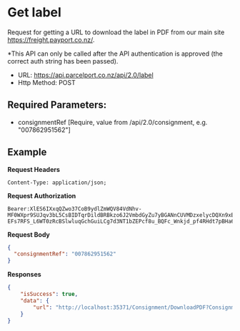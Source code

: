 # Get label

Request for getting a URL to download the label in PDF from our main site https://freight.payport.co.nz/.

*This API can only be called after the API authentication is approved (the correct
auth string has been passed). 

- URL: https://api.parcelport.co.nz/api/2.0/label
- Http Method: POST

## Required Parameters:
* consignmentRef [Require, value from /api/2.0/consignment, e.g. "007862951562"]

## Example

**Request Headers**
```
Content-Type: application/json;
```

**Request Authorization**
```
Bearer:XlES6IXxqQZwo37CoB9ydlZmWQV84VdNhv-MF0WXpr9SUJqv3bL5CsBIDTqrDildBRBkzo6J2VmbdGyZu7yBGANnCUVMDzxelycDQXn9xBxqobDBAVs70nslc4C90PJ6jmtEI56U5SD8ms5c7ubKOa6DR0rLb_GTY4kXitqHPsPpCaUKckwGSIyCwGeZcAx60A50Na2CTISg5CfCGFTTAOQ6znVRLkJIb4fbbI87iYkBLDbQb2S09iFAqMc0odR9lpziU3BS5y41fZBXHwUUCEwk2-EFs7RFS_L6WT0zRcBSlwluqGchGuiLCg7d3NT1bZEPcf8u_BQFc_Wnkjd_pf4RHdt7pBHa6mgDib5ao1hugdE5z
```

**Request Body**
``` json
{
  "consignmentRef": "007862951562"
}
```

**Responses**
``` json
{
    "isSuccess": true,
    "data": {
        "url": "http://localhost:35371/Consignment/DownloadPDF?ConsignmentSel=DmY7__1LYxV4="
    }
}
```

